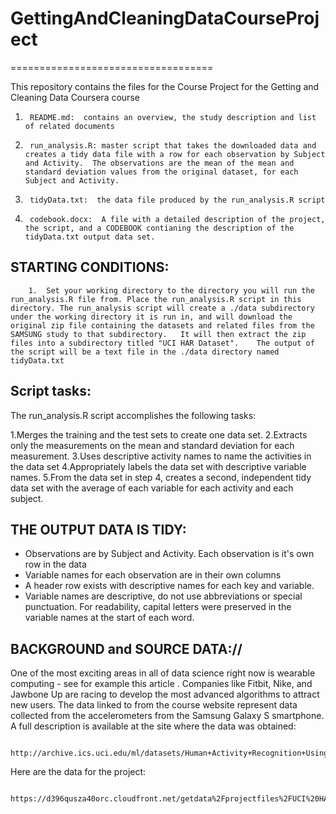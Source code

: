 # GettingAndCleaningDataCourseProject
===================================

This repository contains the files for the Course Project for the Getting and Cleaning Data Coursera course

1.      README.md:  contains an overview, the study description and list of related documents
2.      run_analysis.R: master script that takes the downloaded data and creates a tidy data file with a row for each observation by Subject and Activity.  The observations are the mean of the mean and standard deviation values from the original dataset, for each Subject and Activity.
3.      tidyData.txt:  the data file produced by the run_analysis.R script
4.      codebook.docx:  A file with a detailed description of the project, the script, and a CODEBOOK contianing the description of the tidyData.txt output data set.

## STARTING CONDITIONS:
        1.  Set your working directory to the directory you will run the run_analysis.R file from. Place the run_analysis.R script in this directory. The run_analysis script will create a ./data subdirectory under the working directory it is run in, and will download the original zip file containing the datasets and related files from the SAMSUNG study to that subdirectory.   It will then extract the zip files into a subdirectory titled "UCI HAR Dataset".    The output of the script will be a text file in the ./data directory named tidyData.txt
        
        
## Script tasks:

The run_analysis.R script accomplishes the following tasks:

 1.Merges the training and the test sets to create one data set.
 2.Extracts only the measurements on the mean and standard deviation for each measurement. 
 3.Uses descriptive activity names to name the activities in the data set
 4.Appropriately labels the data set with descriptive variable names. 
 5.From the data set in step 4, creates a second, independent tidy data set with the average of each variable for each activity and each subject.
 
## THE OUTPUT DATA IS TIDY:
 
 * Observations are by Subject and Activity.   Each observation is it's own row in the data
 * Variable names for each observation are in their own columns
 * A header row exists with descriptive names for each key and variable.
 * Variable names are descriptive, do not use abbreviations or special punctuation.  For readability, capital letters were preserved in the variable names at the start of each word.
 
## BACKGROUND and SOURCE DATA://

One of the most exciting areas in all of data science right now is 
 wearable computing - see for example  this article . Companies like Fitbit,
 Nike, and Jawbone Up are racing to develop the most advanced algorithms 
 to attract new users. The data linked to from the course website represent 
 data collected from the accelerometers from the Samsung Galaxy S smartphone. 
 A full description is available at the site where the data was obtained: 
         
         http://archive.ics.uci.edu/ml/datasets/Human+Activity+Recognition+Using+Smartphones 
 
 Here are the data for the project: 
         
         https://d396qusza40orc.cloudfront.net/getdata%2Fprojectfiles%2FUCI%20HAR%20Dataset.zip 
 
 
